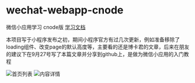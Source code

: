 # wechat-webapp-cnode
微信小应用学习 cnode版
[学习文档](./study.md)

本项目写于小程序发布之初，期间小程序官方有过几次更新，例如准备移除了loading组件、改变page的默认高度等，主要看的还是博卡君的文章，后来在朋友的建议下在9月27号写了本篇文章并分享到github上，是做为微信小应用的入门教程

![首页列表](https://dn-cnode.qbox.me/Fo4zG2Vfe50352POPZYXv8Ls0Jcc)
![内容详情](https://dn-cnode.qbox.me/Fl7TiaW13s541lHZ7Crq7NxKshqG)

